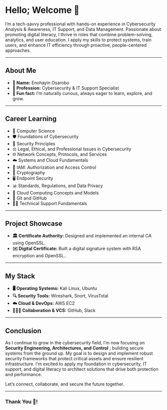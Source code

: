 # Hello; Welcome 👋

I’m a tech-savvy professional with hands-on experience in Cybersecurity Analysis & Awareness, IT Support, and Data Management. Passionate about promoting digital literacy, I thrive in roles that combine problem-solving, analytics, and user education. I apply my skills to protect systems, train users, and enhance IT efficiency through proactive, people-centered approaches.

---

## About Me

- **👤 Name:** Enohayin Osarobo
- **💼 Profession:** Cybersecurity & IT Support Specialist
- **🌱 Fun fact:** I’m naturally curious, always eager to learn, explore, and grow.

---

## Career Learning

- 📘 Computer Science
- 🛡️ Foundations of Cybersecurity
- 🔐 Security Principles
- ⚖️ Legal, Ethical, and Professional Issues in Cybersecurity
- 🌐 Network Concepts, Protocols, and Services
- ☁️ Systems and Cloud Fundamentals
- 🧾 IAM: Authorization and Access Control
- 🔑 Cryptography
- 🖥️ Endpoint Security
- 📊 Standards, Regulations, and Data Privacy
- 🧰 Cloud Computing Concepts and Models
- 🔄 Git and GitHub
- 🧑‍💻 Technical Support Fundamentals

---

## Project Showcase

- **🏛️ Certificate Authority:**  Designed and implemented an internal CA using OpenSSL.
- **✉️ Digital Certificate:**  Built a digital signature system with RSA encryption and OpenSSL..

---

## My Stack

- **🖥️ Operating Systems:** Kali Linux, Ubuntu
- **🔍 Security Tools:** Wireshark, Snort, VirusTotal
- **☁️ Cloud & DevOps:** AWS EC2
- **🧑‍🤝‍🧑 Collaboration & VCS:** GitHub, Slack

---

## Conclusion

As I continue to grow in the cybersecurity field, I’m now focusing on **Security Engineering, Architectures, and Control** ; building secure systems from the ground up. My goal is to design and implement robust security frameworks that protect critical assets and ensure resilient infrastructure. I'm excited to apply my foundation in cybersecurity, IT support, and digital literacy to architect solutions that drive both protection and performance.

Let’s connect, collaborate, and secure the future together.

---

### Thank You 🤝!
